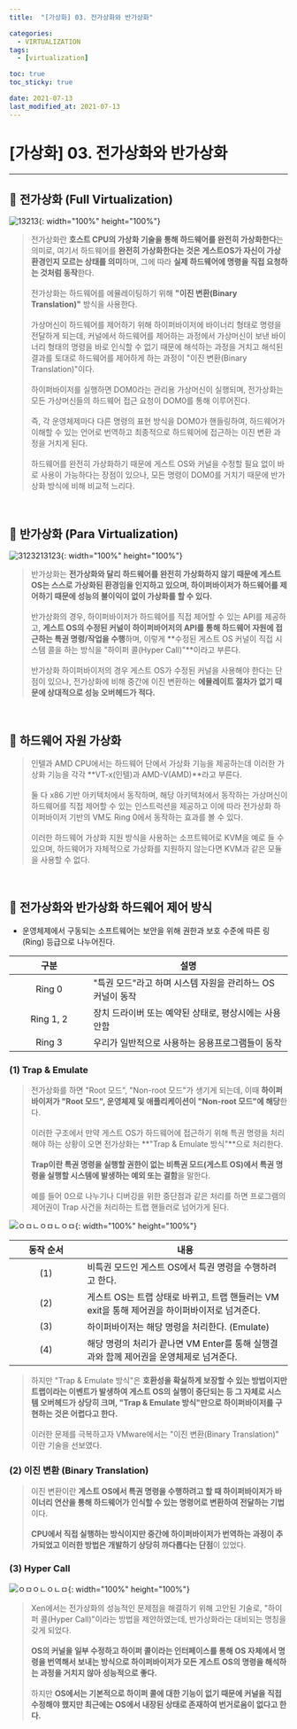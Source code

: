 ```yaml
---
title:  "[가상화] 03. 전가상화와 반가상화" 

categories:
  - VIRTUALIZATION
tags:
  - [virtualization]

toc: true
toc_sticky: true

date: 2021-07-13
last_modified_at: 2021-07-13
---
```

# [가상화] 03. 전가상화와 반가상화
---

<style>
table {
    font-size: 12pt;
}
table th:first-of-type {
    width: 5%;
}
table th:nth-of-type(2) {
    width: 15%;
}
table th:nth-of-type(3) {
    width: 50%;
}
table th:nth-of-type(4) {
    width: 30%;
}
</style>

## 🔔 전가상화 (Full Virtualization)

![13213](https://user-images.githubusercontent.com/42735894/222969255-95df05bd-969e-43d1-a72f-12ce6a5a2e61.png){: width="100%" height="100%"}

> 전가상화란 **호스트 CPU의 가상화 기술을 통해 하드웨어를 완전히 가상화한다**는 의미로, 여기서 하드웨어를 **완전히 가상화한다는 것은 게스트OS가 자신이 가상 환경인지 모르는 상태를 의미**하며, 그에 따라 **실제 하드웨어에 명령을 직접 요청하는 것처럼 동작**한다.<br><br>
전가상화는 하드웨어를 에뮬레이팅하기 위해 **"이진 변환(Binary Translation)"** 방식을 사용한다.<br><br>
가상머신이 하드웨어를 제어하기 위해 하이퍼바이저에 바이너리 형태로 명령을 전달하게 되는데, 커널에서 하드웨어를 제어하는 과정에서 가상머신이 보낸 바이너리 형태의 명령을 바로 인식할 수 없기 때문에 해석하는 과정을 거치고 해석된 결과를 토대로 하드웨어를 제어하게 하는 과정이 "이진 변환(Binary Translation)"이다. <br><br>
하이퍼바이저를 실행하면 DOM0라는 관리용 가상머신이 실행되며, 전가상화는 모든 가상머신들의 하드웨어 접근 요청이 DOM0를 통해 이루어진다. <br><br>
즉, 각 운영체제마다 다른 명령의 표현 방식을 DOM0가 핸들링하여, 하드웨어가 이해할 수 있는 언어로 번역하고 최종적으로 하드웨어에 접근하는 이진 변환 과정을 거치게 된다.<br><br>
하드웨어를 완전히 가상화하기 때문에 게스트 OS와 커널을 수정할 필요 없이 바로 사용이 가능하다는 장점이 있으나, 모든 명령이 DOM0를 거치기 때문에 반가상화 방식에 비해 비교적 느리다.

<br>

## 🔔 반가상화 (Para Virtualization)

![3123213123](https://user-images.githubusercontent.com/42735894/222969426-3ff8ffc7-d220-4cb1-99a3-1734387ea8d1.png){: width="100%" height="100%"}

> 반가상화는 **전가상화와 달리 하드웨어를 완전히 가상화하지 않기 때문에 게스트 OS는 스스로 가상화된 환경임을 인지하고 있으며, 하이퍼바이저가 하드웨어를 제어하기 때문에 성능의 불이익이 없이 가상화를 할 수 있다.**<br><br>
반가상화의 경우, 하이퍼바이저가 하드웨어를 직접 제어할 수 있는 API를 제공하고, **게스트 OS의 수정된 커널이 하이퍼바어저의 API를 통해 하드웨어 자원에 접근하는 특권 명령/작업을 수행**하며, 이렇게 **수정된 게스트 OS 커널이 직접 시스템 콜을 하는 방식을 "하이퍼 콜(Hyper Call)"**이라고 부른다. <br><br>
반가상화 하이퍼바이저의 경우 게스트 OS가 수정된 커널을 사용해야 한다는 단점이 있으나, 전가상화에 비해 중간에 이진 변환하는 **에뮬레이트 절차가 없기 때문에 상대적으로 성능 오버헤드가 적다.**

<br>

## 🔔 하드웨어 자원 가상화

> 인텔과 AMD CPU에서는 하드웨어 단에서 가상화 기능을 제공하는데 이러한 가상화 기능을 각각 **VT-x(인텔)과 AMD-V(AMD)**라고 부른다.<br><br>
둘 다 x86 기반 아키텍처에서 동작하며, 해당 아키텍처에서 동작하는 가상머신이 하드웨어를 직접 제어할 수 있는 인스트럭션을 제공하고 이에 따라 전가상화 하이퍼바이저 기반의 VM도 Ring 0에서 동작하는 효과를 볼 수 있다.<br><br>
이러한 하드웨어 가상화 지원 방식을 사용하는 소프트웨어로 KVM을 예로 들 수 있으며, 하드웨어가 자체적으로 가상화를 지원하지 않는다면 KVM과 같은 모듈을 사용할 수 없다.

<br>

## 🔔 전가상화와 반가상화 하드웨어 제어 방식

- 운영체제에서 구동되는 소프트웨어는 보안을 위해 권한과 보호 수준에 따른 링(Ring) 등급으로 나누어진다.

|구분|설명|
|:---:|---|
|Ring 0|"특권 모드"라고 하며 시스템 자원을 관리하느 OS 커널이 동작|
|Ring 1, 2|장치 드라이버 또는 예약된 상태로, 평상시에는 사용 안함|
|Ring 3|우리가 일반적으로 사용하는 응용프로그램들이 동작|

### (1) Trap & Emulate

> 전가상화를 하면 "Root 모드", "Non-root 모드"가 생기게 되는데, 이때 **하이퍼바이저가 "Root 모드", 운영체제 및 애플리케이션이 "Non-root 모드"에 해당**한다.<br><br>
이러한 구조에서 만약 게스트 OS가 하드웨어에 접근하기 위해 특권 명령을 처리해야 하는 상황이 오면 전가상화는 **"Trap & Emulate 방식"**으로 처리한다. <br><br>
**Trap이란 특권 명령을 실행할 권한이 없는 비특권 모드(게스트 OS)에서 특권 명령을 실행할 시스템에 발생하는 예외 또는 결함**을 말한다.<br><br>
예를 들어 0으로 나누기나 디버깅을 위한 중단점과 같은 처리를 하면 프로그램의 제어권이 Trap 사건을 처리하는 트랩 핸들러로 넘어가게 된다.

![ㅇㅁㄴㅇㅁㄴㅇㅁ](https://user-images.githubusercontent.com/42735894/222969728-41034b1c-0d2d-430a-b54b-63cd985619c1.png){: width="100%" height="100%"}

|동작 순서|내용|
|:---:|---|
|(1)|비특권 모드인 게스트 OS에서 특권 명령을 수행하려고 한다.|
|(2)|게스트 OS는 트랩 상태로 바뀌고, 트랩 핸들러는 VM exit을 통해 제어권을 하이퍼바이저로 넘겨준다.|
|(3)|하이퍼바이저는 해당 명령을 처리한다. (Emulate)|
|(4)|해당 명령의 처리가 끝나면 VM Enter를 통해 실행결과와 함께 제어권을 운영체제로 넘겨준다.|

> 하지만 "Trap & Emulate 방식"은 **호환성을 확실하게 보장할 수 있는 방법이지만 트랩이라는 이벤트가 발생하여 게스트 OS의 실행이 중단되는 등 그 자체로 시스템 오버헤드가 상당히 크며, "Trap & Emulate 방식"만으로 하이퍼바이저를 구현하는 것은 어렵다고 한다.**<br><br>
이러한 문제를 극복하고자 VMware에서는 "이진 변환(Binary Translation)" 이란 기술을 선보였다.

### (2) 이진 변환 (Binary Translation)

> 이진 변환이란 **게스트 OS에서 특권 명령을 수행하려고 할 때 하이퍼바이저가 바이너리 연산을 통해 하드웨어가 인식할 수 있는 명령어로 변환하여 전달하는 기법**이다.<br><br>
**CPU에서 직접 실행하는 방식이지만 중간에 하이퍼바이저가 번역하는 과정이 추가되었고 이러한 방법은 개발하기 상당히 까다롭다는 단점**이 있었다.

### (3) Hyper Call

![ㅇㅁㅇㄴㅇㄴㅁ](https://user-images.githubusercontent.com/42735894/222970057-1b66b2a5-71ad-403a-b494-cf92cd95272b.png){: width="100%" height="100%"}

> Xen에서는 전가상화의 성능적인 문제점을 해결하기 위해 고안된 기술로, "하이퍼 콜(Hyper Call)"이라는 방법을 제안하였는데, 반가상화라는 대비되는 명칭을 갖게 되었다.<br><br>
**OS의 커널을 일부 수정하고 하이퍼 콜이라는 인터페이스를 통해 OS 자체에서 명령을 번역해서 보내는 방식으로 하이퍼바이저가 모든 게스트 OS의 명령을 해석하는 과정을 거치지 않아 성능적으로 좋다.**<br><br>
하지만 **OS에서는 기본적으로 하이퍼 콜에 대한 기능이 없기 때문에 커널을 직접 수정해야 했지만 최근에는 OS에서 내장된 상태로 존재하여 번거로움이 없다고 한다.**